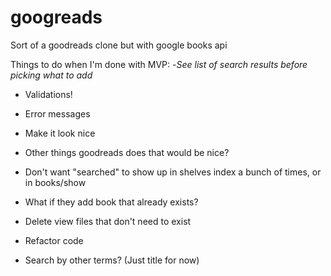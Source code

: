 # googreads
Sort of a goodreads clone but with google books api

Things to do when I'm done with MVP:
-*See list of search results before picking what to add*
- Validations!
- Error messages
- Make it look nice
- Other things goodreads does that would be nice?
- Don't want "searched" to show up in shelves index a bunch of times, or in books/show
- What if they add book that already exists?

- Delete view files that don't need to exist
- Refactor code
- Search by other terms? (Just title for now)
